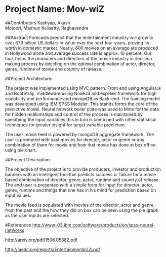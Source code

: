 # Project Name: Mov-wiZ

##Contributors
  Kashyap, Akash  
  Motoori, Madhuri
  Kolisetty, Raghavendra

##Abstract
Forecasts predict that the entertainment industry will grow to over 679 billion US dollars in value over the next four years, proving its worth in domestic market. Nearly, 600 movies on an average are produced in Hollywood alone and average success rate is approx. 10 percent. Our tool, helps the producers and directors of the movie industry in decision making process by deciding on the optimal combination of actor, director, genre, runtime of movie and country of release.

##Project Architecture:

 The project was implemented using MVC pattern. Front end using AngularJs and BootStrap, middleware using NodeJS and express framework for high scalability and performance and mongoDB as Back-end.
 The training model was developed using IBM SPSS Modeler. This stands forms the core of the predictive model. 
 Neural network boiler plate was used to Mine for the data for hidden relationships and control of the process is maintained by specifying the input variables this in turn is combined with other statistical techniques for greater insight for target variable prediction.  

 The user movie feed is powered by mongoDB aggregate framework. The user is prompted with past movies for director, actor or genre or any combination of them for movie and how that movie has done at box office using pie chart.

##Project Description:

 The objective of the project is to provide producers, investor and production banners with an intelligent tool that predicts success or failure for a movie based combination of director, genre, actor, runtime and country of release.
 The end user is presented with a simple form for input for director, actor, genre, runtime and things that one has in his mind for prediction based on input values.
	
 The movie feed is populated with movies of the director, actor and genre from the past and the how they did on box can be seen using the pie graph as the user inputs are selected.
 
#References
http://www-03.ibm.com/software/products/en/spss-neural-networks

http://arxiv.org/pdf/1506.05382.pdf

http://laedc.org/reports/EntertainmentinLA.pdf
